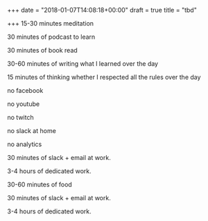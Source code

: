 +++
date = "2018-01-07T14:08:18+00:00"
draft = true
title = "tbd"

+++
15-30 minutes meditation

30 minutes of podcast to learn

30 minutes of book read

30-60 minutes of writing what I learned over the day

15 minutes of thinking whether I respected all the rules over the day

no facebook

no youtube

no twitch

no slack at home

no analytics

30 minutes of slack + email at work.

3-4 hours of dedicated work.

30-60 minutes of food

30 minutes of slack + email at work.

3-4 hours of dedicated work.